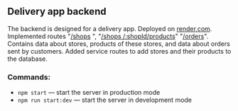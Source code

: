 ## Delivery app backend

The backend is designed for a delivery app. Deployed on [render.com](https://test-delivery-app-backend.onrender.com/api/shops). Implemented routes "[/shops](https://test-delivery-app-backend.onrender.com/api/shops) ", "[/shops /:shopId/products](https://test-delivery-app-backend.onrender.com/api/shops/647aed54b4a54e38f898fe3e/product)"
"[/orders](https://test-delivery-app-backend.onrender.com/api/orders)".
Сontains data about stores, products of these stores, and data about orders sent by customers.
Added service routes to add stores and their products to the database.

### Commands:

- `npm start` &mdash; start the server in production mode
- `npm run start:dev` &mdash; start the server in development mode

